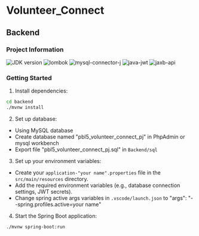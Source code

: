 # Volunteer_Connect

## Backend

### Project Information

![JDK version](https://img.shields.io/badge/JDK-17-green.svg)
![lombok](https://img.shields.io/badge/lombok-1.18.32-blue.svg)
![mysql-connector-j](https://img.shields.io/badge/MySQL%20Connector-8.3.0-orange.svg)
![java-jwt](https://img.shields.io/badge/Java%20JWT-4.4.0-lightgrey.svg)
![jaxb-api](https://img.shields.io/badge/Jaxb%20api-2.3.1-red.svg)

### Getting Started

1. Install dependencies:
```bash
cd backend
./mvnw install
```

2. Set up database:
- Using MySQL database
- Create database named "pbl5_volunteer_connect_pj" in PhpAdmin or mysql workbench
- Export file "pbl5_volunteer_connect_pj.sql" in `Backend/sql`

3. Set up your environment variables:
- Create your `application-"your name".properties` file in the `src/main/resources` directory.
- Add the required environment variables (e.g., database connection settings, JWT secrets).
- Change spring active args variables in `.vscode/launch.json` to "args": "--spring.profiles.active=your name" 

4. Start the Spring Boot application:
```bash
./mvnw spring-boot:run
```